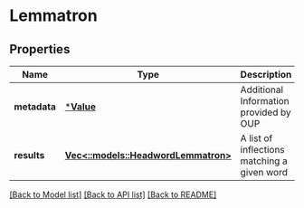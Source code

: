 # Lemmatron

## Properties
Name | Type | Description | Notes
------------ | ------------- | ------------- | -------------
**metadata** | [***Value**](Value.md) | Additional Information provided by OUP | [optional] [default to null]
**results** | [**Vec<::models::HeadwordLemmatron>**](HeadwordLemmatron.md) | A list of inflections matching a given word | [optional] [default to null]

[[Back to Model list]](../README.md#documentation-for-models) [[Back to API list]](../README.md#documentation-for-api-endpoints) [[Back to README]](../README.md)


